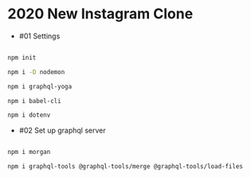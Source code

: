 # 2020 New Instagram Clone

- #01 Settings

```bash

npm init

npm i -D nodemon

npm i graphql-yoga

npm i babel-cli

npm i dotenv

```

- #02 Set up graphql server

```bash

npm i morgan

npm i graphql-tools @graphql-tools/merge @graphql-tools/load-files

```
